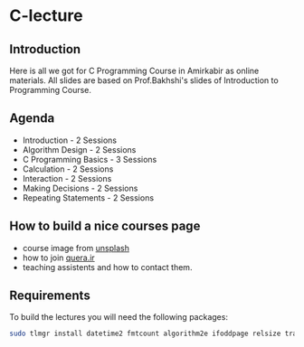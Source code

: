 # C-lecture

## Introduction

Here is all we got for C Programming Course in Amirkabir as online materials. All slides are based on Prof.Bakhshi's slides of
Introduction to Programming Course.

## Agenda

- Introduction - 2 Sessions
- Algorithm Design - 2 Sessions
- C Programming Basics - 3 Sessions
- Calculation - 2 Sessions
- Interaction - 2 Sessions
- Making Decisions - 2 Sessions
- Repeating Statements - 2 Sessions

## How to build a nice courses page

- course image from [unsplash](https://unsplash.com/photos/mDinBvq1Sfg)
- how to join [quera.ir](https://quera.ir/)
- teaching assistents and how to contact them.

## Requirements

To build the lectures you will need the following packages:

```sh
sudo tlmgr install datetime2 fmtcount algorithm2e ifoddpage relsize tracklang
```
